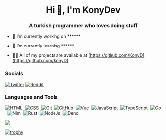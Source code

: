<h1 align="center">Hi 👋, I'm KonyDev</h1>
<h3 align="center">A turkish programmer who loves doing stuff</h3>

- 🔭 I’m currently working on ******

- 🌱 I’m currently learning ******

- 👨‍💻 All of my projects are available at [https://github.com/KonyD](https://github.com/KonyD)

### Socials
<a href="https://twitter.com/Kony_Dev" target="_blank"><img src="https://img.shields.io/badge/twitter-%230A0A0A.svg?&style=flat-square&logo=twitter&logoColor=white" alt="Twitter"></a>
<a href="https://www.reddit.com/user/KonyDev" target="_blank"><img src="https://img.shields.io/badge/reddit-%230A0A0A.svg?&style=flat-square&logo=reddit&logoColor=white" alt="Reddit"></a>

### Languages and Tools
![HTML](https://img.shields.io/badge/-HTML-05122A?style=flat&logo=HTML5)&nbsp;
![CSS](https://img.shields.io/badge/-CSS-05122A?style=flat&logo=CSS3&logoColor=1572B6)&nbsp;
![Git](https://img.shields.io/badge/-Git-05122A?style=flat&logo=git)&nbsp;
![GitHub](https://img.shields.io/badge/-GitHub-05122A?style=flat&logo=github)&nbsp;
![Vue](https://img.shields.io/badge/-Vue.js-05122A?style=flat&logo=vuedotjs)&nbsp;
![JavaScript](https://img.shields.io/badge/-JavaScript-05122A?style=flat&logo=javascript)&nbsp;
![TypeScript](https://img.shields.io/badge/-TypeScript-05122A?style=flat&logo=typescript)&nbsp;
![Go](https://img.shields.io/badge/-Go-05122A?style=flat&logo=go)&nbsp;
![Nim](https://img.shields.io/badge/-Nim-05122A?style=flat&logo=nim)&nbsp;
![Rust](https://img.shields.io/badge/-Rust-05122A?style=flat&logo=rust)&nbsp;
![NodeJs](https://img.shields.io/badge/-Node.js-05122A?style=flat&logo=nodedotjs)&nbsp;
![Deno](https://img.shields.io/badge/-Deno-05122A?style=flat&logo=deno)&nbsp;

![](https://github-readme-stats.vercel.app/api/top-langs/?username=konyD&theme=dark&hide_border=false&include_all_commits=true&count_private=true&layout=compact)

[![trophy](https://github-profile-trophy.vercel.app/?username=KonyD&theme=dracula)](https://github.com/konyD/github-profile-trophy)
